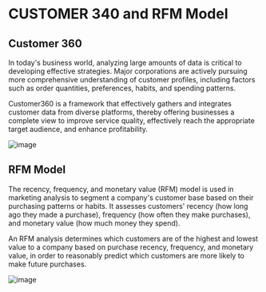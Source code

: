 # CUSTOMER 340 and RFM Model
## Customer 360 

In today's business world, analyzing large amounts of data is critical to developing effective strategies. Major corporations are actively pursuing more comprehensive understanding of customer profiles, including factors such as order quantities, preferences, habits, and spending patterns. 

Customer360 is a framework that effectively gathers and integrates customer data from diverse platforms, thereby offering businesses a complete view to improve service quality, effectively reach the appropriate target audience, and enhance profitability.

![image](https://github.com/phuongdang15694/Data_Analytics-Project/assets/103254136/dbf56bb1-d45a-4691-8e89-5a6b46684dc7) 
## RFM Model

The recency, frequency, and monetary value (RFM) model is used in marketing analysis to segment a company's customer base based on their purchasing patterns or habits. It assesses customers' recency (how long ago they made a purchase), frequency (how often they make purchases), and monetary value (how much money they spend).

An RFM analysis determines which customers are of the highest and lowest value to a company based on purchase recency, frequency, and monetary value, in order to reasonably predict which customers are more likely to make future purchases.

![image](https://github.com/phuongdang15694/Data_Analytics-Project/assets/103254136/22253193-eae5-4a8f-9cbe-1b0fd207fc84)
